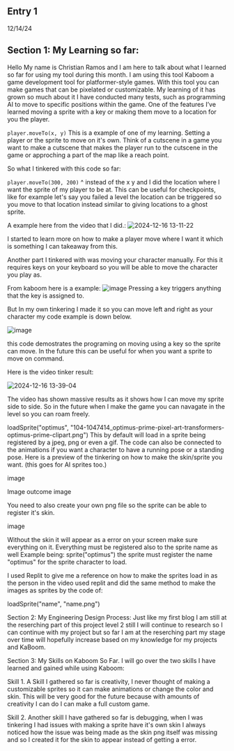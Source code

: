 ## Entry 1
12/14/24

## Section 1: My Learning so far:
Hello My name is Christian Ramos and I am here to talk about what I learned so far for using my tool during this month. I am using this tool Kaboom a game development tool for 
platformer-style games. With this tool you can make games that can be pixelated or customizable. My learning of it has grown so much about it I have conducted many tests, such as 
programming AI to move to specific positions within the game. One of the features I’ve learned moving a sprite with a key or making them move to a location for you the player.

`player.moveTo(x, y)`
This is a example of one of my learning. Setting a player or the sprite to move on it's own. Think of a cutscene in a game you want to make a cutscene that makes the player run to the 
cutscene in the game or approching a part of the map like a reach point.

So what I tinkered with this code so far:

`player.moveTo(300, 200)`
^ instead of the x y and I did the location where I want the sprite of my player to be at. This can be useful for checkpoints, like for example let's say you failed a level the location can be triggered so you move to that location instead similar to giving locations to a ghost sprite.

A example here from the video that I did.:
![2024-12-16 13-11-22](https://github.com/user-attachments/assets/b6da3840-bcfd-48ed-85ca-3408a8c2bf31)

I started to learn more on how to make a player move where I want it which is something I can takeaway from this.

Another part I tinkered with was moving your character manually.
For this it requires keys on your keyboard so you will be able to move the character you play as.

From kaboom here is a example:
![image](https://github.com/user-attachments/assets/b6a0247c-1429-4331-9265-5d21bab2b594)
Pressing a key triggers anything that the key is assigned to.

But In my own tinkering I made it so you can move left and right as your character my code example is down below.

![image](https://github.com/user-attachments/assets/0092daa6-dde7-4b1a-a0f1-dc8c6afd9ac1)

this code demostrates the programing on moving using a key so the sprite can move. In the future this can be useful for when you want a sprite to move on command.

Here is the video tinker result:

![2024-12-16 13-39-04](https://github.com/user-attachments/assets/97a29397-a859-435c-b4ee-9afc3bb020bf)

The video has shown massive results as it shows how I can move my sprite side to side.
So in the future when I make the game you can navagate in the level so you can roam freely.

loadSprite("optimus", "104-1047414_optimus-prime-pixel-art-transformers-optimus-prime-clipart.png")
This by default will load in a sprite being registered by a jpeg, png or even a gif. The code can also be connected to the animations if you want a character to have a running pose or a standing pose. Here is a preview of the tinkering on how to make the skin/sprite you want. (this goes for AI sprites too.)

image

Image outcome image

You need to also create your own png file so the sprite can be able to register it's skin.

image

Without the skin it will appear as a error on your screen make sure everything on it. Everything must be registered also to the sprite name as well Example being: sprite("optimus") the sprite must register the name "optimus" for the sprite character to load.

I used Replit to give me a reference on how to make the sprites load in as the person in the video used replit and did the same method to make the images as sprites by the code of:

loadSprite("name", "name.png")

Section 2: My Engineering Design Process:
Just like my first blog I am still at the reserching part of this project level 2 still I will continue to research so I can continue with my project 
but so far I am at the reserching part my stage over time will hopefully increase based on my knowledge for my projects and KaBoom.

Section 3: My Skills on Kaboom So Far.
I will go over the two skills I have learned and gained while using Kaboom:

Skill 1. A Skill I gathered so far is creativity, I never thought of making a customizable sprites so it can make animations or change the color and skin. This will be very good for the future because with amounts of creativity I can do I can make a full custom game.

Skill 2. Another skill I have gathered so far is debugging, when I was tinkering I had issues with making a sprite have it's own skin I always noticed how the issue was being made as the skin png itself was missing and so I created it for the skin to appear instead of getting a error.
